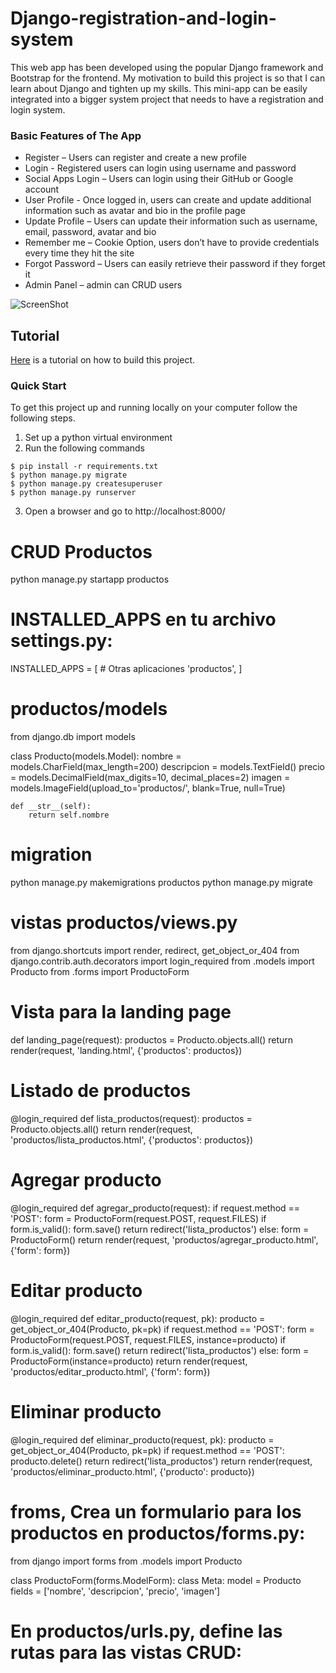 # Django-registration-and-login-system
This web app has been developed using the popular Django framework and Bootstrap for the frontend. My motivation to build this project is so that I can learn about Django and tighten up my skills. This mini-app can be easily integrated into a bigger system project that needs to have a registration and login system.

### Basic Features of The App
    
* Register – Users can register and create a new profile
* Login - Registered users can login using username and password
* Social Apps Login – Users can login using their GitHub or Google account
* User Profile - Once logged in, users can create and update additional information such as avatar and bio in the profile page
* Update Profile – Users can update their information such as username, email, password, avatar and bio
* Remember me – Cookie Option, users don’t have to provide credentials every time they hit the site
* Forgot Password – Users can easily retrieve their password if they forget it 
* Admin Panel – admin can CRUD users

![ScreenShot](https://user-images.githubusercontent.com/66206865/131695930-648342b0-010b-44b2-a419-15ad54d47869.png)

## Tutorial
[Here](https://dev.to/earthcomfy/series/14274) is a tutorial on how to build this project.

### Quick Start
To get this project up and running locally on your computer follow the following steps.
1. Set up a python virtual environment
2. Run the following commands
```
$ pip install -r requirements.txt
$ python manage.py migrate
$ python manage.py createsuperuser
$ python manage.py runserver
```
   
3. Open a browser and go to http://localhost:8000/


# CRUD Productos
python manage.py startapp productos

# INSTALLED_APPS en tu archivo settings.py:

INSTALLED_APPS = [
    # Otras aplicaciones
    'productos',
]

# productos/models
from django.db import models

class Producto(models.Model):
    nombre = models.CharField(max_length=200)
    descripcion = models.TextField()
    precio = models.DecimalField(max_digits=10, decimal_places=2)
    imagen = models.ImageField(upload_to='productos/', blank=True, null=True)

    def __str__(self):
        return self.nombre
# migration
python manage.py makemigrations productos
python manage.py migrate
# vistas productos/views.py

from django.shortcuts import render, redirect, get_object_or_404
from django.contrib.auth.decorators import login_required
from .models import Producto
from .forms import ProductoForm

# Vista para la landing page
def landing_page(request):
    productos = Producto.objects.all()
    return render(request, 'landing.html', {'productos': productos})

# Listado de productos
@login_required
def lista_productos(request):
    productos = Producto.objects.all()
    return render(request, 'productos/lista_productos.html', {'productos': productos})

# Agregar producto
@login_required
def agregar_producto(request):
    if request.method == 'POST':
        form = ProductoForm(request.POST, request.FILES)
        if form.is_valid():
            form.save()
            return redirect('lista_productos')
    else:
        form = ProductoForm()
    return render(request, 'productos/agregar_producto.html', {'form': form})

# Editar producto
@login_required
def editar_producto(request, pk):
    producto = get_object_or_404(Producto, pk=pk)
    if request.method == 'POST':
        form = ProductoForm(request.POST, request.FILES, instance=producto)
        if form.is_valid():
            form.save()
            return redirect('lista_productos')
    else:
        form = ProductoForm(instance=producto)
    return render(request, 'productos/editar_producto.html', {'form': form})

# Eliminar producto
@login_required
def eliminar_producto(request, pk):
    producto = get_object_or_404(Producto, pk=pk)
    if request.method == 'POST':
        producto.delete()
        return redirect('lista_productos')
    return render(request, 'productos/eliminar_producto.html', {'producto': producto})

# froms, Crea un formulario para los productos en productos/forms.py:
from django import forms
from .models import Producto

class ProductoForm(forms.ModelForm):
    class Meta:
        model = Producto
        fields = ['nombre', 'descripcion', 'precio', 'imagen']

# En productos/urls.py, define las rutas para las vistas CRUD:

